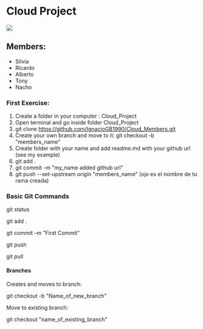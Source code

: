 # Cloud Project

<img src="https://encrypted-tbn0.gstatic.com/images?q=tbn:ANd9GcSETUE46G7gv41P7dFD5i4VQ_TAgV_FIcS4Kg&usqp=CAU">



## Members:

* Silvia
* Ricardo
* Alberto
* Tony
* Nacho


### First Exercise:

1. Create a folder in your computer : Cloud_Project
2. Open terminal and go inside folder Cloud_Project
3. git clone https://github.com/IgnacioGB1990/Cloud_Members.git
4. Create your own branch and move to it: git checkout -b "members_name"
5. Create folder with your name and add readme.md with your github url (see my example)
6. git add .
7. git commit -m "my_name added github url"
8. git push --set-upstream origin "members_name"  (ojo es el nombre de tu rama creada)





### Basic Git Commands


git status

git add .

git commit -m "First Commit"

git push

git pull


#### Branches

Creates and moves to branch:

git checkout -b "Name_of_new_branch"

Move to existing branch:

git checkout "name_of_existing_branch"

